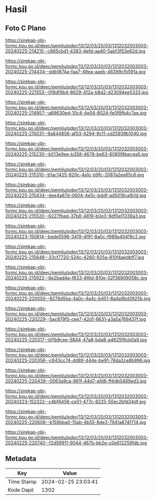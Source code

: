 # Hasil

## Foto C Plano

https://sirekap-obj-formc.kpu.go.id/deec/pemilu/pdpr/13/12/03/20/03/1312032003003-20240225-214215--c665cbd1-4383-4efd-aa40-5abf3f53e62d.jpg

https://sirekap-obj-formc.kpu.go.id/deec/pemilu/pdpr/13/12/03/20/03/1312032003003-20240225-214434--ddb1874a-faa7-49ea-aaeb-46399cfb591a.jpg

https://sirekap-obj-formc.kpu.go.id/deec/pemilu/pdpr/13/12/03/20/03/1312032003003-20240225-221553--0f8df9b4-8629-412a-b8d2-d23094ee5333.jpg

https://sirekap-obj-formc.kpu.go.id/deec/pemilu/pdpr/13/12/03/20/03/1312032003003-20240225-214957--a69630ed-10c4-4e04-8024-fe0f8fb4c7ae.jpg

https://sirekap-obj-formc.kpu.go.id/deec/pemilu/pdpr/13/12/03/20/03/1312032003003-20240225-215031--9a844806-af03-4294-9c11-cd25939b1040.jpg

https://sirekap-obj-formc.kpu.go.id/deec/pemilu/pdpr/13/12/03/20/03/1312032003003-20240225-215230--b513e9ee-b358-4678-be63-6085f8becea5.jpg

https://sirekap-obj-formc.kpu.go.id/deec/pemilu/pdpr/13/12/03/20/03/1312032003003-20240225-215310--b1ac1425-820c-4a1c-b9fc-2087a2ee65c6.jpg

https://sirekap-obj-formc.kpu.go.id/deec/pemilu/pdpr/13/12/03/20/03/1312032003003-20240225-215434--dee4a87d-0604-4e5c-bddf-ad5019cafb1d.jpg

https://sirekap-obj-formc.kpu.go.id/deec/pemilu/pdpr/13/12/03/20/03/1312032003003-20240225-215520--6227fbed-37b8-4819-b0e3-9df0e11338a3.jpg

https://sirekap-obj-formc.kpu.go.id/deec/pemilu/pdpr/13/12/03/20/03/1312032003003-20240223-150814--bede5596-3419-4f91-8a0c-f989a40419c2.jpg

https://sirekap-obj-formc.kpu.go.id/deec/pemilu/pdpr/13/12/03/20/03/1312032003003-20240225-215648--33cf7720-524c-4260-925a-810f4aedbff7.jpg

https://sirekap-obj-formc.kpu.go.id/deec/pemilu/pdpr/13/12/03/20/03/1312032003003-20240225-215922--8e2bad4a-f833-4f6d-810e-02f36909058c.jpg

https://sirekap-obj-formc.kpu.go.id/deec/pemilu/pdpr/13/12/03/20/03/1312032003003-20240225-220050--8278d5ba-4a0c-4a4c-b451-8a4a9bd3925b.jpg

https://sirekap-obj-formc.kpu.go.id/deec/pemilu/pdpr/13/12/03/20/03/1312032003003-20240225-220229--5ac879f5-cee7-42d1-8631-a3a5a769437f.jpg

https://sirekap-obj-formc.kpu.go.id/deec/pemilu/pdpr/13/12/03/20/03/1312032003003-20240225-220317--b11b9cee-5844-47a8-bda8-a4625f9cb0a9.jpg

https://sirekap-obj-formc.kpu.go.id/deec/pemilu/pdpr/13/12/03/20/03/1312032003003-20240225-220356--c843cc74-dd89-444e-be91-76da2ce8b996.jpg

https://sirekap-obj-formc.kpu.go.id/deec/pemilu/pdpr/13/12/03/20/03/1312032003003-20240225-220439--0063a9ca-961f-44d7-afd8-ff4db0489ed3.jpg

https://sirekap-obj-formc.kpu.go.id/deec/pemilu/pdpr/13/12/03/20/03/1312032003003-20240223-152322--c4bf6456-ce51-477c-8225-50ec2bfd34df.jpg

https://sirekap-obj-formc.kpu.go.id/deec/pemilu/pdpr/13/12/03/20/03/1312032003003-20240225-220608--b159bba0-15ab-4b55-8de3-7941a874f714.jpg

https://sirekap-obj-formc.kpu.go.id/deec/pemilu/pdpr/13/12/03/20/03/1312032003003-20240225-220740--f2d59911-9044-467b-bb2e-c0e612259fdb.jpg


## Metadata

| Key        | Value               |
| ---------- | ------------------- |
| Time Stamp | 2024-02-25 23:03:41 |
| Kode Dapil | 1302                |



